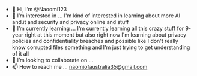 - 👋 Hi, I’m @Naoomi123
- 👀 I’m interested in ... I'm kind of interested in learning about more AI and.it and security and privacy online and stuff
- 🌱 I’m currently learning ... I'm currently learning all this crazy stuff for 9-year right at this moment but also right now I'm learning about privacy policies and confidentiality breaches and possible like I don't really know corrupted files something and I'm just trying to get understanding of it all
- 💞️ I’m looking to collaborate on ...
- 📫 How to reach me ... naomiofaustralia35@gmail.com

<!---
Naoomi123/Naoomi123 is a ✨ special ✨ repository because its `README.md` (this file) appears on your GitHub profile.
You can click the Preview link to take a look at your changes.
--->
